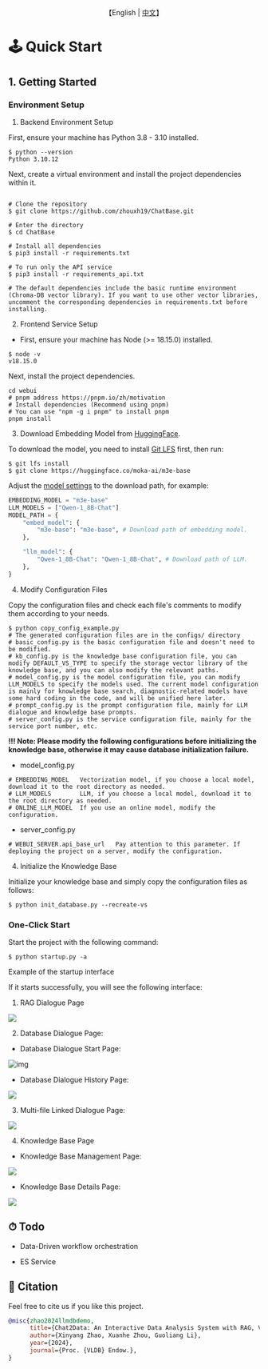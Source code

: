 
<p align="center">
    【English | <a href="README_Chinese.md">中文</a>】
</p>

# 🕹 Quick Start

## 1. Getting Started

### Environment Setup

1. Backend Environment Setup

First, ensure your machine has Python 3.8 - 3.10 installed.
```
$ python --version
Python 3.10.12
```
Next, create a virtual environment and install the project dependencies within it.

```shell

# Clone the repository
$ git clone https://github.com/zhouxh19/ChatBase.git

# Enter the directory
$ cd ChatBase

# Install all dependencies
$ pip3 install -r requirements.txt 

# To run only the API service
$ pip3 install -r requirements_api.txt 

# The default dependencies include the basic runtime environment (Chroma-DB vector library). If you want to use other vector libraries, uncomment the corresponding dependencies in requirements.txt before installing.
```

2. Frontend Service Setup

+ First, ensure your machine has Node (>= 18.15.0) installed.
```
$ node -v
v18.15.0
```
Next, install the project dependencies.
```shell
cd webui
# pnpm address https://pnpm.io/zh/motivation
# Install dependencies (Recommend using pnpm)
# You can use "npm -g i pnpm" to install pnpm 
pnpm install
```

3. Download Embedding Model from [HuggingFace](https://huggingface.co/models).

To download the model, you need to install [Git LFS](https://docs.github.com/zh/repositories/working-with-files/managing-large-files/installing-git-large-file-storage) first, then run:

```Shell
$ git lfs install
$ git clone https://huggingface.co/moka-ai/m3e-base
```

Adjust the [model settings](configs/model_config.py.example) to the download path, for example:

```Python
EMBEDDING_MODEL = "m3e-base"
LLM_MODELS = ["Qwen-1_8B-Chat"]
MODEL_PATH = {
    "embed_model": {
        "m3e-base": "m3e-base", # Download path of embedding model.
    },

    "llm_model": {
        "Qwen-1_8B-Chat": "Qwen-1_8B-Chat", # Download path of LLM.
    },
}
```

4. Modify Configuration Files

Copy the configuration files and check each file's comments to modify them according to your needs.
```shell
$ python copy_config_example.py
# The generated configuration files are in the configs/ directory
# basic_config.py is the basic configuration file and doesn't need to be modified.
# kb_config.py is the knowledge base configuration file, you can modify DEFAULT_VS_TYPE to specify the storage vector library of the knowledge base, and you can also modify the relevant paths.
# model_config.py is the model configuration file, you can modify LLM_MODELS to specify the models used. The current model configuration is mainly for knowledge base search, diagnostic-related models have some hard coding in the code, and will be unified here later.
# prompt_config.py is the prompt configuration file, mainly for LLM dialogue and knowledge base prompts.
# server_config.py is the service configuration file, mainly for the service port number, etc.
```

**!!! Note: Please modify the following configurations before initializing the knowledge base, otherwise it may cause database initialization failure.**

* model_config.py
```shell
# EMBEDDING_MODEL   Vectorization model, if you choose a local model, download it to the root directory as needed.
# LLM_MODELS        LLM, if you choose a local model, download it to the root directory as needed.
# ONLINE_LLM_MODEL  If you use an online model, modify the configuration.
```

* server_config.py
```shell
# WEBUI_SERVER.api_base_url   Pay attention to this parameter. If deploying the project on a server, modify the configuration.
```

4. Initialize the Knowledge Base

Initialize your knowledge base and simply copy the configuration files as follows:
```shell
$ python init_database.py --recreate-vs
```

### One-Click Start

Start the project with the following command:
```shell
$ python startup.py -a
```

Example of the startup interface

If it starts successfully, you will see the following interface:

1. RAG Dialogue  Page

![](img/k_chat.png)

2. Database Dialogue Page:

- Database Dialogue Start Page:

![img](img/db-chat.png)

- Database Dialogue History Page:

![](img/db-chat-history.png)

3. Multi-file Linked Dialogue Page:

![](img/m-chat-history.png)

4. Knowledge Base Page

- Knowledge Base Management Page:

![](img/add-kb.png)

- Knowledge Base Details Page:

![](img/kb-detail.png)

## ⏱ Todo

- Data-Driven workflow orchestration

- ES Service

## 📒 Citation
Feel free to cite us if you like this project.

```bibtex
@misc{zhao2024llmdbdemo,
      title={Chat2Data: An Interactive Data Analysis System with RAG, Vector Databases and LLMs}, 
      author={Xinyang Zhao, Xuanhe Zhou, Guoliang Li},
      year={2024},
      journal={Proc. {VLDB} Endow.},
}
```
